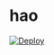 # hao
[![Deploy](https://www.herokucdn.com/deploy/button.png)](https://dashboard.heroku.com/new?template=https://github.com/womenaole/hao)
